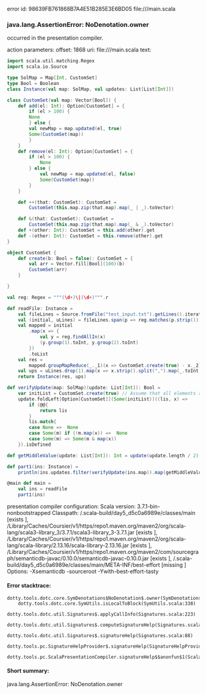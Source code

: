 error id: 98639FB761868B7A4E51B285E3E6BD05
file://<WORKSPACE>/main.scala
### java.lang.AssertionError: NoDenotation.owner

occurred in the presentation compiler.



action parameters:
offset: 1868
uri: file://<WORKSPACE>/main.scala
text:
```scala
import scala.util.matching.Regex
import scala.io.Source

type SolMap = Map[Int, CustomSet]
type Bool = Boolean
class Instance(val map: SolMap, val updates: List[List[Int]])

class CustomSet(val map: Vector[Bool]) {
    def add(el: Int): Option[CustomSet] = {
        if (el > 100) {
        None
        } else {
        val newMap = map.updated(el, true)
        Some(CustomSet(map))
        }
    }
    def remove(el: Int): Option[CustomSet] = {
        if (el > 100) {
            None
        } else {
            val newMap = map.updated(el, false)
            Some(CustomSet(map))
        }
    }

    def ++(that: CustomSet): CustomSet =
        CustomSet(this.map.zip(that.map).map(_ | _).toVector)

    def &(that: CustomSet): CustomSet =
        CustomSet(this.map.zip(that.map).map(_ & _).toVector)
    def +(other: Int): CustomSet = this.add(other).get
    def -(other: Int): CustomSet = this.remove(other).get
}

object CustomSet {
    def create(b: Bool = false): CustomSet = {
        val arr = Vector.fill[Bool](100)(b)
        CustomSet(arr)
    }

}

val reg: Regex = """(\d+)\|(\d+)""".r

def readFile: Instance =
    val fileLines = Source.fromFile("test_input.txt").getLines().iterator
    val (initial, uLines) = fileLines.span(p => reg.matches(p.strip()))
    val mapped = initial
        .map(x => {
            val y = reg.findAllIn(x)
            (y.group(1).toInt, y.group(2).toInt)
        })
        .toList
    val res =
        mapped.groupMapReduce(_._1)(x => CustomSet.create(true) - x._2)(_ ++ _)
    val ups = uLines.drop(1).map(x => x.strip().split(",").map(_.toInt).toList).toList
    return Instance(res, ups)

def verifyUpdate(map: SolMap)(update: List[Int]): Bool =
    var initList = CustomSet.create(true) // Assume that all elements are allowed
    update.foldLeft[Option[CustomSet]](Some(initList))((lis, x) => 
        if (@@{
            return lis
        }
        lis.match{
        case None =>  None
        case Some(m) if (!m.map(x)) =>  None
        case Some(m) => Some(m & map(x))
    }).isDefined

def getMiddleValue(update: List[Int]): Int = update(update.length / 2)

def part1(ins: Instance) =
    println(ins.updates.filter(verifyUpdate(ins.map)).map(getMiddleValue))

@main def main =
    val ins = readFile
    part1(ins)

```


presentation compiler configuration:
Scala version: 3.7.1-bin-nonbootstrapped
Classpath:
<WORKSPACE>/.scala-build/day5_d5c0a6989e/classes/main [exists ], <HOME>/Library/Caches/Coursier/v1/https/repo1.maven.org/maven2/org/scala-lang/scala3-library_3/3.7.1/scala3-library_3-3.7.1.jar [exists ], <HOME>/Library/Caches/Coursier/v1/https/repo1.maven.org/maven2/org/scala-lang/scala-library/2.13.16/scala-library-2.13.16.jar [exists ], <HOME>/Library/Caches/Coursier/v1/https/repo1.maven.org/maven2/com/sourcegraph/semanticdb-javac/0.10.0/semanticdb-javac-0.10.0.jar [exists ], <WORKSPACE>/.scala-build/day5_d5c0a6989e/classes/main/META-INF/best-effort [missing ]
Options:
-Xsemanticdb -sourceroot <WORKSPACE> -Ywith-best-effort-tasty




#### Error stacktrace:

```
dotty.tools.dotc.core.SymDenotations$NoDenotation$.owner(SymDenotations.scala:2640)
	dotty.tools.dotc.core.SymUtils.isLocalToBlock(SymUtils.scala:338)
	dotty.tools.dotc.util.Signatures$.applyCallInfo(Signatures.scala:223)
	dotty.tools.dotc.util.Signatures$.computeSignatureHelp(Signatures.scala:101)
	dotty.tools.dotc.util.Signatures$.signatureHelp(Signatures.scala:88)
	dotty.tools.pc.SignatureHelpProvider$.signatureHelp(SignatureHelpProvider.scala:46)
	dotty.tools.pc.ScalaPresentationCompiler.signatureHelp$$anonfun$1(ScalaPresentationCompiler.scala:479)
```
#### Short summary: 

java.lang.AssertionError: NoDenotation.owner